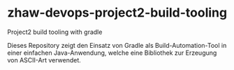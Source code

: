 # zhaw-devops-project2-build-tooling
Project2 build tooling with gradle

Dieses Repository zeigt den Einsatz von Gradle als Build-Automation-Tool in einer einfachen Java-Anwendung, welche eine Bibliothek zur Erzeugung von ASCII-Art verwendet.
